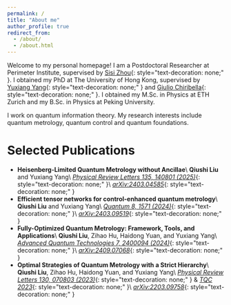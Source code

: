```yaml
---
permalink: /
title: "About me"
author_profile: true
redirect_from: 
  - /about/
  - /about.html
---
```


Welcome to my personal homepage! I am a Postdoctoral Researcher at Perimeter Institute, supervised by [Sisi Zhou](https://sisi-zhou.github.io/){: style="text-decoration: none;" }. I obtained my PhD at The University of Hong Kong, supervised by [Yuxiang Yang](https://yangyx09.github.io/){: style="text-decoration: none;" } and [Giulio Chiribella](https://scholar.google.com/citations?user=4ob0VU4AAAAJ){: style="text-decoration: none;" }. I obtained my M.Sc. in Physics at ETH Zurich and my B.Sc. in Physics at Peking University.

I work on quantum information theory. My research interests include quantum metrology, quantum control and quantum foundations.

Selected Publications
======
* **Heisenberg-Limited Quantum Metrology without Ancillae**\\
  **Qiushi Liu** and Yuxiang Yang\\
  [*Physical Review Letters 135, 140801 (2025)*](https://doi.org/10.1103/vmd7-twd5){: style="text-decoration: none;" }\\
  [*arXiv:2403.04585*](https://arxiv.org/abs/2403.04585){: style="text-decoration: none;" }
* **Efficient tensor networks for control-enhanced quantum metrology**\\
  **Qiushi Liu** and Yuxiang Yang\\
  [*Quantum 8, 1571 (2024)*](https://doi.org/10.22331/q-2024-12-18-1571){: style="text-decoration: none;" }\\
  [*arXiv:2403.09519*](https://arxiv.org/abs/2403.09519){: style="text-decoration: none;" }
* **Fully-Optimized Quantum Metrology: Framework, Tools, and Applications**\\
  **Qiushi Liu**, Zihao Hu, Haidong Yuan, and Yuxiang Yang\\
  [*Advanced Quantum Technologies 7, 2400094 (2024)*](https://doi.org/10.1002/qute.202400094){: style="text-decoration: none;" }\\
  [*arXiv:2409.07068*](https://arxiv.org/abs/2409.07068){: style="text-decoration: none;" }
* **Optimal Strategies of Quantum Metrology with a Strict Hierarchy**\\
  **Qiushi Liu**, Zihao Hu, Haidong Yuan, and Yuxiang Yang\\
  [*Physical Review Letters 130, 070803 (2023)*](https://doi.org/10.1103/PhysRevLett.130.070803){: style="text-decoration: none;" } & [*TQC 2023*](https://tqc-conference.org/tqc2023/){: style="text-decoration: none;" }\\
  [*arXiv:2203.09758*](https://arxiv.org/abs/2203.09758){: style="text-decoration: none;" }
